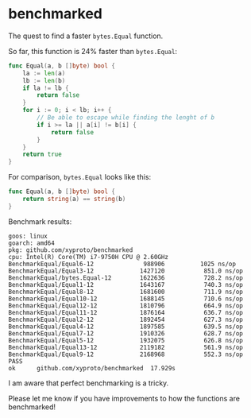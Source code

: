 # benchmarked

The quest to find a faster `bytes.Equal` function.

So far, this function is 24% faster than `bytes.Equal`:

```go
func Equal(a, b []byte) bool {
    la := len(a)
    lb := len(b)
    if la != lb {
        return false
    }
    for i := 0; i < lb; i++ {
        // Be able to escape while finding the lenght of b
        if i >= la || a[i] != b[i] {
            return false
        }
    }
    return true
}
```

For comparison, `bytes.Equal` looks like this:

```go
func Equal(a, b []byte) bool {
    return string(a) == string(b)
}
```


Benchmark results:

```
goos: linux
goarch: amd64
pkg: github.com/xyproto/benchmarked
cpu: Intel(R) Core(TM) i7-9750H CPU @ 2.60GHz
BenchmarkEqual/Equal6-12         	  988906	      1025 ns/op
BenchmarkEqual/Equal3-12         	 1427120	       851.0 ns/op
BenchmarkEqual/bytes.Equal-12    	 1622636	       728.2 ns/op
BenchmarkEqual/Equal1-12         	 1643167	       740.3 ns/op
BenchmarkEqual/Equal8-12         	 1681600	       711.9 ns/op
BenchmarkEqual/Equal10-12        	 1688145	       710.6 ns/op
BenchmarkEqual/Equal12-12        	 1810796	       664.9 ns/op
BenchmarkEqual/Equal11-12        	 1876164	       636.7 ns/op
BenchmarkEqual/Equal2-12         	 1892454	       627.3 ns/op
BenchmarkEqual/Equal4-12         	 1897585	       639.5 ns/op
BenchmarkEqual/Equal7-12         	 1910326	       628.7 ns/op
BenchmarkEqual/Equal5-12         	 1932075	       626.8 ns/op
BenchmarkEqual/Equal13-12        	 2119182	       561.9 ns/op
BenchmarkEqual/Equal9-12         	 2168968	       552.3 ns/op
PASS
ok  	github.com/xyproto/benchmarked	17.929s
```

I am aware that perfect benchmarking is a tricky.

Please let me know if you have improvements to how the functions are benchmarked!
